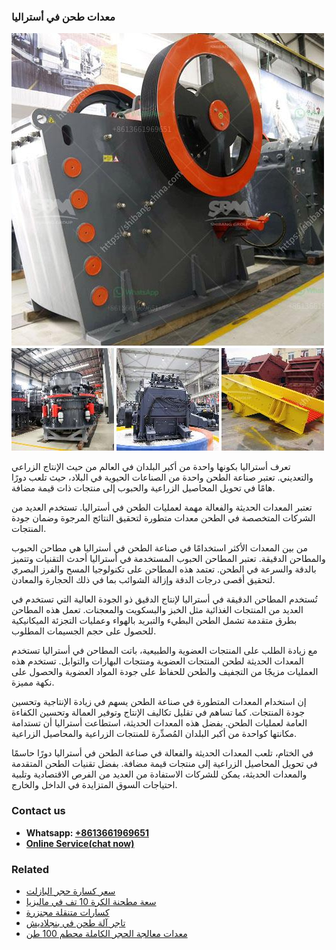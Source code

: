 <h3>معدات طحن في أستراليا</h3><img src='1701854247.jpg' alt=''><p>تعرف أستراليا بكونها واحدة من أكبر البلدان في العالم من حيث الإنتاج الزراعي والتعديني. تعتبر صناعة الطحن واحدة من الصناعات الحيوية في البلاد، حيث تلعب دورًا هامًا في تحويل المحاصيل الزراعية والحبوب إلى منتجات ذات قيمة مضافة.</p><p>تعتبر المعدات الحديثة والفعالة مهمة لعمليات الطحن في أستراليا. تستخدم العديد من الشركات المتخصصة في الطحن معدات متطورة لتحقيق النتائج المرجوة وضمان جودة المنتجات.</p><p>من بين المعدات الأكثر استخدامًا في صناعة الطحن في أستراليا هي مطاحن الحبوب والمطاحن الدقيقة. تعتبر المطاحن الحبوب المستخدمة في أستراليا أحدث التقنيات وتتميز بالدقة والسرعة في الطحن. تعتمد هذه المطاحن على تكنولوجيا المسح والفرز البصري لتحقيق أقصى درجات الدقة وإزالة الشوائب بما في ذلك الحجارة والمعادن.</p><p>تُستخدم المطاحن الدقيقة في أستراليا لإنتاج الدقيق ذو الجودة العالية التي تستخدم في العديد من المنتجات الغذائية مثل الخبز والبسكويت والمعجنات. تعمل هذه المطاحن بطرق متقدمة تشمل الطحن البطيء والتبريد بالهواء وعمليات التجزئة الميكانيكية للحصول على حجم الجسيمات المطلوب.</p><p>مع زيادة الطلب على المنتجات العضوية والطبيعية، باتت المطاحن في أستراليا تستخدم المعدات الحديثة لطحن المنتجات العضوية ومنتجات البهارات والتوابل. تستخدم هذه العمليات مزيجًا من التجفيف والطحن للحفاظ على جودة المواد العضوية والحصول على نكهة مميزة.</p><p>إن استخدام المعدات المتطورة في صناعة الطحن يسهم في زيادة الإنتاجية وتحسين جودة المنتجات. كما تساهم في تقليل تكاليف الإنتاج وتوفير العمالة وتحسين الكفاءة العامة لعمليات الطحن. بفضل هذه المعدات الحديثة، استطاعت أستراليا أن تستدامة مكانتها كواحدة من أكبر البلدان المُصدِّرة للمنتجات الزراعية والمحاصيل الزراعية.</p><p>في الختام، تلعب المعدات الحديثة والفعالة في صناعة الطحن في أستراليا دورًا حاسمًا في تحويل المحاصيل الزراعية إلى منتجات قيمة مضافة. بفضل تقنيات الطحن المتقدمة والمعدات الحديثة، يمكن للشركات الاستفادة من العديد من الفرص الاقتصادية وتلبية احتياجات السوق المتزايدة في الداخل والخارج.</p><h3>Contact us</h3><ul><li><strong>Whatsapp:&nbsp;<a href="https://wa.me/8613661969651">+8613661969651</a></strong></li><li><a href="https://swt.shibang-china.com/?git&amp;zhl&amp;معدات طحن في أستراليا"><strong>Online Service(chat now)</strong></a></li></ul><h3>Related</h3><ul><li><a href='سعر كسارة حجر البازلت.md'>سعر كسارة حجر البازلت</a></li><li><a href='سعة مطحنة الكرة 10 تف في ماليزيا.md'>سعة مطحنة الكرة 10 تف في ماليزيا</a></li><li><a href='كسارات متنقلة مجنزرة.md'>كسارات متنقلة مجنزرة</a></li><li><a href='تاجر آلة طحن في بنجلاديش.md'>تاجر آلة طحن في بنجلاديش</a></li><li><a href='معدات معالجة الحجر الكاملة محطم 100 طن.md'>معدات معالجة الحجر الكاملة محطم 100 طن</a></li></ul>